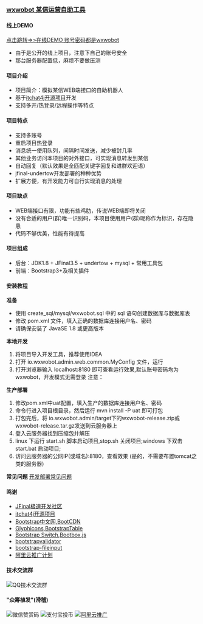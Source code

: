 ### <a href="https://gitee.com/wesleyOne/wxwobot">wxwobot 某信运营自助工具</a>

#### 线上DEMO
[点击跳转=>>在线DEMO 账号密码都是wxwobot](http://wxwobot.51guagua.top)
- 由于是公开的线上项目，注意下自己的账号安全
- 那台服务器配置低，麻烦不要做压测

#### 项目介绍
- 项目简介：模拟某信WEB端接口的自助机器人
- 基于<a href="https://github.com/yaphone/itchat4j">itchat4j开源项目</a>开发
- 支持多开/热登录/远程操作等特点

#### 项目特点
- 支持多账号
- 重启项目热登录
- 消息统一使用队列，间隔时间发送，减少被封几率
- 其他业务访问本项目的对外接口，可实现消息转发到某信
- 自动回复（默认效果是全匹配关键字回复和进群欢迎语）
- jfinal-undertow开发部署的种种优势
- 扩展方便，有开发能力可自行实现消息的处理

#### 项目缺点
- WEB端接口有限，功能有些鸡肋，传说WEB端即将关闭
- 没有合适的用户(群)唯一识别码，本项目使用用户(群)昵称作为标识，存在隐患
- 代码不够优美，性能有待提高

#### 项目组成
- 后台：JDK1.8 + JFinal3.5 + undertow + mysql + 常用工具包
- 前端：Bootstrap3+及相关插件

#### 安装教程

**准备**
- 使用 create_sql/mysql/wxwobot.sql 中的 sql 语句创建数据库与数据库表
- 修改 pom.xml 文件，填入正确的数据库连接用户名、密码
- 请确保安装了 JavaSE 1.8 或更高版本

**本地开发** 
1. 将项目导入开发工具，推荐使用IDEA
2. 打开 io.wxwobot.admin.web.common.MyConfig 文件，运行
3. 打开浏览器输入  localhost:8180 即可查看运行效果,默认账号密码均为 wxwobot，开发模式无需登录
注意： 

**生产部署**
1. 修改pom.xml中uat配置，填入生产的数据库连接用户名、密码
2. 命令行进入项目根目录，然后运行 mvn install -P uat 即可打包
3. 打包完后，将 io.wxwobot.admin/target下的wxwobot-release.zip或wxwobot-release.tar.gz发送到云服务器上
4. 登入云服务器找到压缩包并解压
5. linux 下运行 start.sh 脚本启动项目,stop.sh 关闭项目;windows 下双击 start.bat 启动项目;
6. 访问云服务器的公网IP(或域名):8180，查看效果
(是的，不需要布置tomcat之类的服务器)

**常见问题**
[开发部署常见问题](https://www.jfinal.com/doc/1-5)

#### 鸣谢
<ul>
    <li><a href="https://www.jfinal.com/">JFinal极速开发社区</a></li>
    <li><a href="https://github.com/yaphone/itchat4j">itchat4j开源项目</a></li>
    <li><a href="http://www.bootcss.com">Bootstrap中文网</a>,<a href="https://www.bootcdn.cn/">BootCDN</a></li>
    <li><a href="https://www.glyphicons.com/">Glyphicons</a>,<a href="https://bootstrap-table.wenzhixin.net.cn/" target="_blank">BootstrapTable</a></li>
    <li><a href="https://github.com/Bttstrp/bootstrap-switch">Bootstrap Switch</a>,<a href="http://bootboxjs.com/" target="_blank">Bootbox.js</a></li>
    <li><a href="https://github.com/nghuuphuoc/bootstrapvalidator">bootstrapvalidator</a></li>
    <li><a href="https://github.com/kartik-v/bootstrap-fileinput">bootstrap-fileinput</a> </li>
    <li><a href="https://promotion.aliyun.com/ntms/yunparter/invite.html?userCode=dnuqwh0e" target="_blank">阿里云推广计划</a></li>
</ul>

#### 技术交流群
![QQ技术交流群](https://images.gitee.com/uploads/images/2019/0113/041630_383a6659_1581722.png "wxwobot_qq_qrcode.png")

#### "众筹植发"(滑稽)
![微信赞赏码](https://images.gitee.com/uploads/images/2019/0113/042649_289c8048_1581722.png "wxpay.png")
![支付宝投币](https://images.gitee.com/uploads/images/2019/0113/042713_29e35e1a_1581722.jpeg "zhipay.jpg")
[![阿里云推广](https://images.gitee.com/uploads/images/2019/0113/043826_4dbc36f4_1581722.png "源码页980-60.png")](https://promotion.aliyun.com/ntms/act/qwbk.html?userCode=dnuqwh0e)